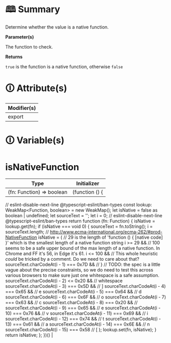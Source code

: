 # &#128366; Summary

Determine whether the value is a native function.

**Parameter(s)**

The function to check.

**Returns**

`true` is the function is a native function, otherwise `false`

# &#128712; Attribute(s)

| Modifier(s)                            |
|----------------------------------------|
| export |

# &#128712; Variable(s)

# isNativeFunction

| Type                        | Initializer                       |
|-----------------------------|-----------------------------------|
| (fn: Function) =&gt; boolean | (function () {
// eslint-disable-next-line @typescript-eslint/ban-types
const lookup: WeakMap<Function, boolean> = new WeakMap();
let isNative = false as boolean | undefined;
let sourceText = '';
let i = 0;
// eslint-disable-next-line @typescript-eslint/ban-types
return function (fn: Function) {
isNative = lookup.get(fn);
if (isNative === void 0) {
sourceText = fn.toString();
i = sourceText.length;
// http://www.ecma-international.org/ecma-262/#prod-NativeFunction
isNative = (
// 29 is the length of 'function () { [native code] }' which is the smallest length of a native function string
i >= 29 &&
// 100 seems to be a safe upper bound of the max length of a native function. In Chrome and FF it's 56, in Edge it's 61.
i <= 100 &&
// This whole heuristic *could* be tricked by a comment. Do we need to care about that?
sourceText.charCodeAt(i -  1) === 0x7D && // }
// TODO: the spec is a little vague about the precise constraints, so we do need to test this across various browsers to make sure just one whitespace is a safe assumption.
sourceText.charCodeAt(i -  2)  <= 0x20 && // whitespace
sourceText.charCodeAt(i -  3) === 0x5D && // ]
sourceText.charCodeAt(i -  4) === 0x65 && // e
sourceText.charCodeAt(i -  5) === 0x64 && // d
sourceText.charCodeAt(i -  6) === 0x6F && // o
sourceText.charCodeAt(i -  7) === 0x63 && // c
sourceText.charCodeAt(i -  8) === 0x20 && //
sourceText.charCodeAt(i -  9) === 0x65 && // e
sourceText.charCodeAt(i - 10) === 0x76 && // v
sourceText.charCodeAt(i - 11) === 0x69 && // i
sourceText.charCodeAt(i - 12) === 0x74 && // t
sourceText.charCodeAt(i - 13) === 0x61 && // a
sourceText.charCodeAt(i - 14) === 0x6E && // n
sourceText.charCodeAt(i - 15) === 0x58    // [
);
lookup.set(fn, isNative);
}
return isNative;
};
})() |